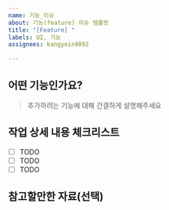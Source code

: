 ```yaml
---
name: 기능_이슈
about: 기능(feature) 이슈 템플릿
title: "[Feature] "
labels: UI, 기능
assignees: kangyein9892

---
```


## 어떤 기능인가요?

> 추가하려는 기능에 대해 간결하게 설명해주세요

## 작업 상세 내용 체크리스트

- [ ] TODO
- [ ] TODO
- [ ] TODO

## 참고할만한 자료(선택)
